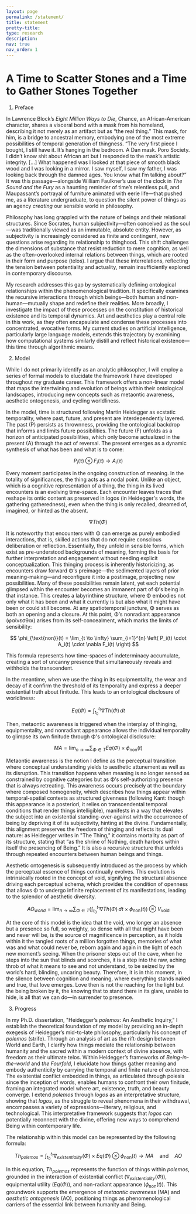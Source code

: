 ```yaml
---
layout: page
permalink: /statement/
title: statement
pretty-title:
type: research
description: 
nav: true
nav_order: 1
---
```

# **A Time to Scatter Stones and a Time to Gather Stones Together**

1. Preface

In Lawrence Block’s *Eight Million Ways to Die*, Chance, an African-American character, shares a visceral bond with a mask from his homeland, describing it not merely as an artifact but as “the real thing.” This mask, for him, is a bridge to ancestral memory, embodying one of the most extreme possibilities of temporal generation of thingness. “The very first piece I bought, I still have it. It’s hanging in the bedroom. A Dan mask. Poro Society. I didn’t know shit about African art but I responded to the mask’s artistic integrity. […] What happened was I looked at that piece of smooth black wood and I was looking in a mirror. I saw myself, I saw my father, I was looking back through the damned ages. You know what I’m talking about?” It was this passage—alongside William Faulkner’s use of the clock in *The Sound and the Fury* as a haunting reminder of time’s relentless pull, and Maupassant’s portrayal of furniture animated with eerie life—that pushed me, as a literature undergraduate, to question the silent power of things as an agency *creating* our sensible world in philosophy.

Philosophy has long grappled with the nature of beings and their relational structures. Since Socrates, human subjectivity—often conceived as the soul—was traditionally viewed as an immutable, absolute entity. However, as subjectivity is increasingly considered as finite and contingent, new questions arise regarding its relationship to thinghood. This shift challenges the dimensions of substance that resist reduction to mere cognition, as well as the often-overlooked internal relations between things, which are rooted in their form and purpose (telos). I argue that these interrelations, reflecting the tension between potentiality and actuality, remain insufficiently explored in contemporary discourse.

My research addresses this gap by systematically defining ontological relationships within the phenomenological tradition. It specifically examines the recursive interactions through which beings—both human and non-human—mutually shape and redefine their realities. More broadly, I investigate the impact of these processes on the constitution of historical existence and its temporal dynamics. Art and aesthetics play a central role in this work, as they often encapsulate and condense these processes into concentrated, evocative forms. My current studies on artificial intelligence, particularly large language models, extends this trajectory by examining how computational systems similarly distill and reflect historical existence—this time through algorithmic means.

2. Model
   
While I do not primarily identify as an analytic philosopher, I will employ a series of formal models to elucidate the framework I have developed throughout my graduate career. This framework offers a non-linear model that maps the intertwining and evolution of beings within their ontological landscapes, introducing new concepts such as metaontic awareness, aesthetic ontogenesis, and cycling worldliness.

In the model, time is structured following Martin Heidegger as ecstatic temporality, where past, future, and present are interdependently layered. The past (P) persists as thrownness, providing the ontological backdrop that informs and limits future possibilities. The future (F) unfolds as a horizon of anticipated possibilities, which only become actualized in the present (A) through the act of reversal. The present emerges as a dynamic synthesis of what has been and what is to come:

$$
P_i(\tau) \otimes F_i(\tau) \rightarrow A_i(\tau)
$$

Every moment participates in the ongoing construction of meaning. In the totality of significances, the thing acts as a nodal point. Unlike an object, which is a cognitive representation of a thing, the thing in its lived encounters is an evolving time-space. Each encounter leaves traces that reshape its ontic content as preserved in logos (in Heidegger's words, the gathering gatheredness), even when the thing is only recalled, dreamed of, imagined, or hinted as the absent.

$$
\nabla Th(Φ)
$$

It is noteworthy that encounters with Φ can emerge as purely embodied interactions, that is, skilled actions that do not require conscious deliberation or reflection. Essentially, they unfold in sensible forms, which exist as pre-understood backgrounds of meaning, forming the basis for further interpretation and engagement without needing explicit conceptualization. This thinging process is inherently historicizing, as encounters draw forward Φ’s preimage—the sedimented layers of prior meaning-making—and reconfigure it into a postimage, projecting new possibilities. Many of these possibilities remain latent, yet each potential glimpsed within the encounter becomes an immanent part of Φ’s being in that instance. This creates a labyrinthine structure, where Φ embodies not only what it has been and what it currently is but also what it might have been or could still become. At any spatiotemporal juncture, Φ serves as both an opening and a closure. At this point, Φ’s nonradiant appearance (φαίνεσθαι) arises from its self-concealment, which marks the limits of sensibility:

$$
\phi_{\text{non}}(t) = \lim_{t \to \infty} \sum_{i=1}^{n} \left( P_i(t) \cdot A_i(t) \cdot \nabla F_i(t) \right)
$$

This formula represents how time-spaces of indeterminacy accumulate, creating a sort of uncanny presence that simultaneously reveals and withholds the transcendent.

In the meantime, when we use the thing in its equipmentality, the wear and decay of it confirm the threshold of its temporality and express a deeper existential truth about finitude. This leads to an ontological disclosure of worldliness:

$$
Eq(Φ) = \int_{t_0}^{t_1} \nabla Th(Φ) \, dt
$$

Then, metaontic awareness is triggered when the interplay of thinging, equipmentality, and nonradiant appearance allows the individual temporality to glimpse its own finitude through Φ's ontological disclosure:

$$
MA = \lim_{n \to \infty} \sum_{Φ \in T} Eq(Φ) \times \phi_{\text{non}}(t)
$$

Metaontic awareness is the notion I define as the perceptual transition where conceptual understanding yields to aesthetic attunement as well as its disruption. This transition happens when meaning is no longer sensed as constrained by cognitive categories but as Φ’s self-authorizing presence that is always retreating. This awareness occurs precisely at the boundary where composed homogeneity, which describes how things appear within temporal-spatial contexts as structured givenness (following Kant: though this appearance is a posteriori, it relies on transcendental temporal conditions that render things intelligible), manifests in a way that elevates the subject into an existential standing-over-against with the occurrence of being by depriving it of its subjectivity, hinting at the divine. Fundamentally, this alignment preserves the freedom of thinging and reflects its dual nature: as Heidegger writes in "The Thing," it contains mortality as part of its structure, stating that “as the shrine of Nothing, death harbors within itself the presencing of Being.” It is also a recursive structure that unfolds through repeated encounters between human beings and things.

Aesthetic ontogenesis is subsequently introduced as the process by which the perceptual essence of things continually evolves. This evolution is intrinsically rooted in the concept of void, signifying the structural absence driving each perceptual schema, which provides the condition of openness that allows Φ to undergo infinite replacement of its manifestations, leading to the splendor of aesthetic diversity.

$$
AO_{world} = \lim_{n \to \infty} \sum_{\Phi \in T} \left( \int_{t_0}^{t_1} \nabla Th(\Phi) \, dt \times \phi_{\text{non}}(t) \right) \otimes V_{\text{void}}
$$

At the core of this model is the idea that the void, vno longer an absence but a presence so full, so weighty, so dense with all that might have been and never will be, is the source of magnificence in perception, as it holds within it the tangled roots of a million forgotten things, memories of what was and what could never be, reborn again and again in the light of each new moment’s seeing. When the prisoner steps out of the cave, when he steps into the sun that blinds and scorches, it is a step into the raw, aching throb of what it means to see and not understand, to be seized by the world’s hard, blinding, uncaring beauty. Therefore, it is in this moment, in the silence between cognition and meaning, where everything stands naked and true, that love emerges. Love then is not the reaching for the light but the being broken by it, the knowing that to stand there in its glare, unable to hide, is all that we can do—in surrender to presence.

3. Progress

In my Ph.D. dissertation, "Heidegger’s *polemos*: An Aesthetic Inquiry," I establish the theoretical foundation of my model by providing an in-depth exegesis of Heidegger’s mid-to-late philosophy, particularly his concept of *polemos* (strife). Through an analysis of art as the rift-design between World and Earth, I clarify how things mediate the relationship between humanity and the sacred within a modern context of divine absence, with freedom as their ultimate telos. Within Heidegger’s frameworks of *Being-in-the-world* and *the Fourfold*, I elucidate how things gather meaning and embody authenticity by carrying the temporal and finite nature of existence. The existential conflict embedded in things, as articulated through poiesis since the inception of words, enables humans to confront their own finitude, framing an integrated model where art, existence, truth, and beauty converge. I extend *polemos* through *logos* as an interpretative structure, showing that *logos*, as the struggle to reveal phenomena in their withdrawal, encompasses a variety of expressions—literary, religious, and technological. This interpretative framework suggests that *logos* can potentially reconnect with the divine, offering new ways to comprehend Being within contemporary life.

The relationship within this model can be represented by the following formula:

$$
Th_{polemos} = \int_{t_0}^{t_1} \nabla_{existentiality}(Φ) \times Eq(\Phi) \otimes \phi_{\text{non}}(t) \rightarrow MA \quad \text{and} \quad AO
$$

In this equation, $Th_{polemos}$ represents the function of things within *polemos*, grounded in the interaction of existential conflict ($\nabla_{existentiality}(Φ)$), equipmental utility ($Eq(\Phi)$), and non-radiant appearance ($\phi_{\text{non}}(t)$). This groundwork supports the emergence of *metaontic awareness* (MA) and *aesthetic ontogenesis* (AO), positioning things as phenomenological carriers of the essential link between humanity and Being.
